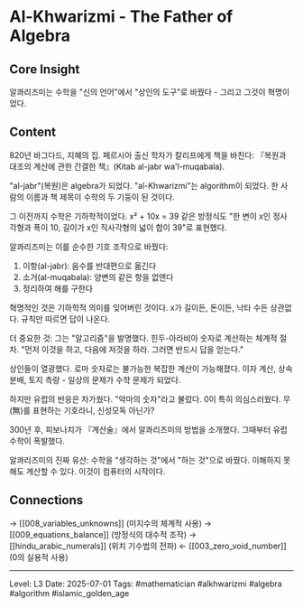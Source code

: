# Al-Khwarizmi - The Father of Algebra

## Core Insight
알콰리즈미는 수학을 "신의 언어"에서 "상인의 도구"로 바꿨다 - 그리고 그것이 혁명이었다.

## Content
820년 바그다드, 지혜의 집. 페르시아 출신 학자가 칼리프에게 책을 바친다: 『복원과 대조의 계산에 관한 간결한 책』(Kitab al-jabr wa'l-muqabala).

"al-jabr"(복원)은 algebra가 되었다. "al-Khwarizmi"는 algorithm이 되었다. 한 사람의 이름과 책 제목이 수학의 두 기둥이 된 것이다.

그 이전까지 수학은 기하학적이었다. x² + 10x = 39 같은 방정식도 "한 변이 x인 정사각형과 폭이 10, 길이가 x인 직사각형의 넓이 합이 39"로 표현했다. 

알콰리즈미는 이를 순수한 기호 조작으로 바꿨다:
1. 이항(al-jabr): 음수를 반대편으로 옮긴다
2. 소거(al-muqabala): 양변의 같은 항을 없앤다
3. 정리하여 해를 구한다

혁명적인 것은 기하학적 의미를 잊어버린 것이다. x가 길이든, 돈이든, 낙타 수든 상관없다. 규칙만 따르면 답이 나온다.

더 중요한 것: 그는 "알고리즘"을 발명했다. 힌두-아라비아 숫자로 계산하는 체계적 절차. "먼저 이것을 하고, 다음에 저것을 하라. 그러면 반드시 답을 얻는다."

상인들이 열광했다. 로마 숫자로는 불가능한 복잡한 계산이 가능해졌다. 이자 계산, 상속 분배, 토지 측량 - 일상의 문제가 수학 문제가 되었다.

하지만 유럽의 반응은 차가웠다. "악마의 숫자"라고 불렀다. 0이 특히 의심스러웠다. 무(無)를 표현하는 기호라니, 신성모독 아닌가?

300년 후, 피보나치가 『계산술』에서 알콰리즈미의 방법을 소개했다. 그때부터 유럽 수학이 폭발했다.

알콰리즈미의 진짜 유산: 수학을 "생각하는 것"에서 "하는 것"으로 바꿨다. 이해하지 못해도 계산할 수 있다. 이것이 컴퓨터의 시작이다.

## Connections
→ [[008_variables_unknowns]] (미지수의 체계적 사용)
→ [[009_equations_balance]] (방정식의 대수적 조작)
→ [[hindu_arabic_numerals]] (위치 기수법의 전파)
← [[003_zero_void_number]] (0의 실용적 사용)

---
Level: L3
Date: 2025-07-01
Tags: #mathematician #alkhwarizmi #algebra #algorithm #islamic_golden_age